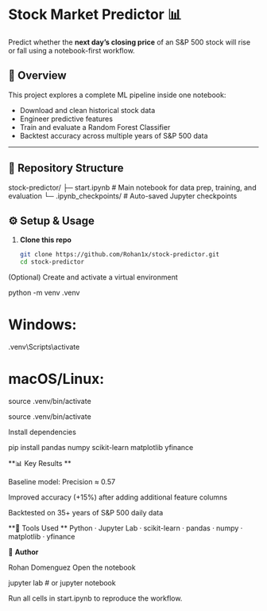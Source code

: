 # Stock Market Predictor 📊

Predict whether the **next day’s closing price** of an S&P 500 stock will rise or fall using a notebook-first workflow.

## 🧠 Overview
This project explores a complete ML pipeline inside one notebook:
- Download and clean historical stock data
- Engineer predictive features
- Train and evaluate a Random Forest Classifier
- Backtest accuracy across multiple years of S&P 500 data

---

## 📁 Repository Structure
stock-predictor/
├─ start.ipynb # Main notebook for data prep, training, and evaluation
└─ .ipynb_checkpoints/ # Auto-saved Jupyter checkpoints

## ⚙️ Setup & Usage
1. **Clone this repo**
   ```bash
   git clone https://github.com/Rohan1x/stock-predictor.git
   cd stock-predictor


(Optional) Create and activate a virtual environment

python -m venv .venv
# Windows:
.venv\Scripts\activate
# macOS/Linux:
source .venv/bin/activate

source .venv/bin/activate

Install dependencies


pip install pandas numpy scikit-learn matplotlib yfinance



**📊 Key Results
**

Baseline model: Precision ≈ 0.57

Improved accuracy (+15%) after adding additional feature columns

Backtested on 35+ years of S&P 500 daily data



**🧰 Tools Used
**
Python · Jupyter Lab · scikit-learn · pandas · numpy · matplotlib · yfinance



👤 **Author**

Rohan Domenguez
Open the notebook


jupyter lab    # or jupyter notebook


Run all cells in start.ipynb to reproduce the workflow.
